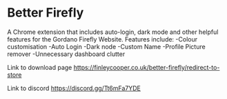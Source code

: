 # Better Firefly
A Chrome extension that includes auto-login, dark mode and other helpful features for the Gordano Firefly Website.
Features include:
-Colour customisation
-Auto Login
-Dark node
-Custom Name
-Profile Picture remover
-Unnecessary dashboard clutter

Link to download page
https://finleycooper.co.uk/better-firefly/redirect-to-store

Link to discord
https://discord.gg/Tt6mFa7YDE
